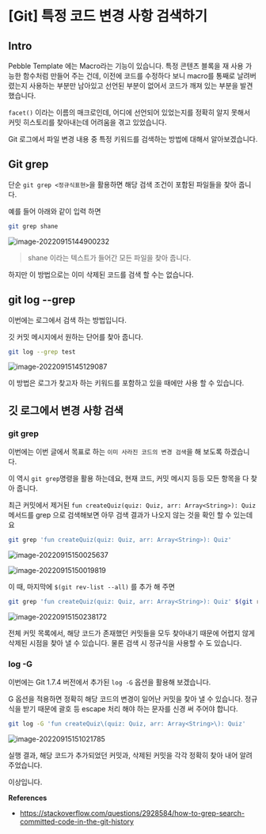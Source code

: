 # [Git] 특정 코드 변경 사항 검색하기

## Intro

Pebble Template 에는 Macro라는 기능이 있습니다. 특정 콘텐츠 블록을 재 사용 가능한 함수처럼 만들어 주는 건데, 이전에 코드를 수정하다 보니 macro를 통째로 날려버렸는지 사용하는 부분만 남아있고 선언된 부분이 없어서 코드가 깨져 있는 부분을 발견했습니다.

`facet()` 이라는 이름의 매크로인데, 어디에 선언되어 있었는지를 정확히 알지 못해서 커밋 히스토리를 찾아내는데 어려움을 겪고 있었습니다. 

Git 로그에서 파일 변경 내용 중 특정 키워드를 검색하는 방법에 대해서 알아보겠습니다.

## Git grep

단순 `git grep <정규식표현>`을 활용하면 해당 검색 조건이 포함된 파일들을 찾아 줍니다.

예를 들어 아래와 같이 입력 하면

```bash
git grep shane
```

![image-20220915144900232](https://raw.githubusercontent.com/Shane-Park/mdblog/main/devops/git/git-grep.assets/image-20220915144900232.png)

> shane 이라는 텍스트가 들어간 모든 파일을 찾아 줍니다.

하지만 이 방법으로는 이미 삭제된 코드를 검색 할 수는 없습니다.

## git log --grep

이번에는 로그에서 검색 하는 방법입니다.

깃 커밋 메시지에서 원하는 단어를 찾아 줍니다.

```bash
git log --grep test
```

![image-20220915145129087](https://raw.githubusercontent.com/Shane-Park/mdblog/main/devops/git/git-grep.assets/image-20220915145129087.png)

이 방법은 로그가 찾고자 하는 키워드를 포함하고 있을 때에만 사용 할 수 있습니다.

## 깃 로그에서 변경 사항 검색

### git grep

이번에는 이번 글에서 목표로 하는 `이미 사라진 코드의 변경 검색`을 해 보도록 하겠습니다.

이 역시 `git grep`명령을 활용 하는데요, 현재 코드, 커밋 메시지 등등 모든 항목을 다 찾아 줍니다.

최근 커밋에서 제거된 `fun createQuiz(quiz: Quiz, arr: Array<String>): Quiz` 메서드를 grep 으로 검색해보면 아무 검색 결과가 나오지 않는 것을 확인 할 수 있는데요

```bash
git grep 'fun createQuiz(quiz: Quiz, arr: Array<String>): Quiz'
```

![image-20220915150025637](https://raw.githubusercontent.com/Shane-Park/mdblog/main/devops/git/git-grep.assets/image-20220915150025637.png)

![image-20220915150019819](https://raw.githubusercontent.com/Shane-Park/mdblog/main/devops/git/git-grep.assets/image-20220915150019819.png)

이 때, 마지막에 `$(git rev-list --all)` 를 추가 해 주면 

```bash
git grep 'fun createQuiz(quiz: Quiz, arr: Array<String>): Quiz' $(git rev-list --all)
```

![image-20220915150238172](https://raw.githubusercontent.com/Shane-Park/mdblog/main/devops/git/git-grep.assets/image-20220915150238172.png)

전체 커밋 목록에서, 해당 코드가 존재했던 커밋들을 모두 찾아내기 때문에 어렵지 않게 삭제된 시점을 찾아 낼 수 있습니다. 물론 검색 시 정규식을 사용할 수 도 있습니다.

### log -G

이번에는 Git 1.7.4 버전에서 추가된 `log -G` 옵션을 활용해 보겠습니다.

G 옵션을 적용하면 정확히 해당 코드의 변경이 일어난 커밋을 찾아 낼 수 있습니다. 정규식을 받기 때문에 괄호 등 escape 처리 해야 하는 문자를 신경 써 주어야 합니다.

```bash
git log -G 'fun createQuiz\(quiz: Quiz, arr: Array<String>\): Quiz'
```

![image-20220915151021785](https://raw.githubusercontent.com/Shane-Park/mdblog/main/devops/git/git-grep.assets/image-20220915151021785.png)

실행 결과, 해당 코드가 추가되었던 커밋과, 삭제된 커밋을 각각 정확히 찾아 내어 알려 주었습니다.

이상입니다.

**References**

- https://stackoverflow.com/questions/2928584/how-to-grep-search-committed-code-in-the-git-history